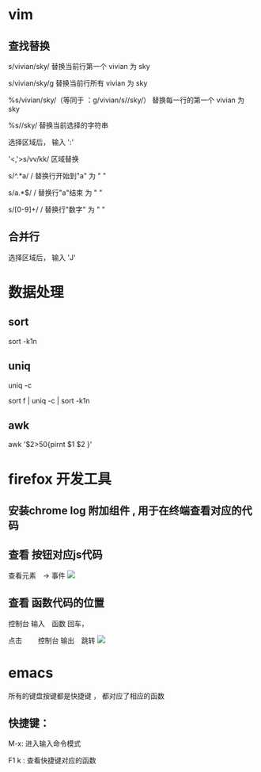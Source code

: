 # vim 
## 查找替换
 s/vivian/sky/ 替换当前行第一个 vivian 为 sky 

 s/vivian/sky/g 替换当前行所有 vivian 为 sky 

 %s/vivian/sky/（等同于 ：g/vivian/s//sky/） 替换每一行的第一个 vivian 为 sky 

 %s//sky/ 替换当前选择的字符串

 选择区域后， 输入 ':'

 '<,'>s/vv/kk/    区域替换


 s/^.*a/ /  替换行开始到"a" 为 " "

 s/a.*$/ /  替换行"a"结束  为 " "


 s/[0-9]+/ /  替换行"数字" 为 " "

## 合并行
 选择区域后， 输入 'J'


# 数据处理
## sort 
  sort -k1n 
## uniq
 uniq -c
 
 sort f  | uniq -c  | sort -k1n

## awk 
  awk  '$2>50{pirnt $1 $2 }'

# firefox 开发工具

## 安装chrome log 附加组件 , 用于在终端查看对应的代码


## 查看 按钮对应js代码
 查看元素　-> 事件
![](https://raw.githubusercontent.com/xcwen/spacemacs-config/master/other/1.png)
 
## 查看 函数代码的位置 
  控制台  输入　函数 回车，

  点击　　 控制台 输出　跳转
![](https://raw.githubusercontent.com/xcwen/spacemacs-config/master/other/2.png)


# emacs
所有的键盘按键都是快捷键 ， 都对应了相应的函数 

## 快捷键：

   M-x:  进入输入命令模式

   F1 k : 查看快捷键对应的函数

